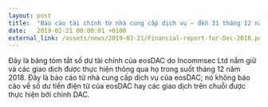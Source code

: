 ```yaml
---
layout: post
title:  "Báo cáo tài chính từ nhà cung cấp dịch vụ – đến 31 tháng 12 năm 2018"
date:   2019-02-21 00:00:01 +0100
external_link: /assets/news/2019-02-21/Financial-report-for-Dec-2018.pdf
---
```

Đây là bảng tóm tắt số dư tài chính của eosDAC do Incommsec Ltd nắm giữ và các giao dịch được thực hiện thông qua họ trong suốt tháng 12 năm 2018. Đây là báo cáo từ nhà cung cấp dịch vụ của eosDAC; nó không báo cáo về số dư tiền điện tử của eosDAC hay các giao dịch trên chuỗi được thực hiện bởi chính DAC.
